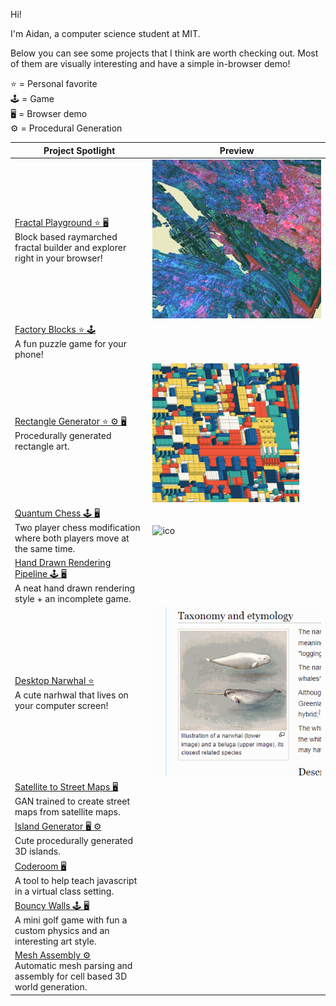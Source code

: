 Hi!

I'm Aidan, a computer science student at MIT.

Below you can see some projects that I think are worth checking out. Most of them are visually interesting and have a simple in-browser demo!

⭐ = Personal favorite<br>🕹 = Game<br>🖥 = Browser demo <br>⚙️ = Procedural Generation

| Project Spotlight | Preview |
|---|---|
|[Fractal Playground ⭐ 🖥](https://github.com/AidanBlumLevine/fractals/)<br>Block based raymarched fractal builder and explorer right in your browser!|![thm](https://github.com/AidanBlumLevine/fractals/blob/main/thumbnail.png) |
|[Factory Blocks ⭐ 🕹](https://github.com/AidanBlumLevine/factory-blocks) <br> A fun puzzle game for your phone!| |
|[Rectangle Generator ⭐ ⚙️ 🖥](https://github.com/AidanBlumLevine/rectangles) <br> Procedurally generated rectangle art.|![thm](https://github.com/AidanBlumLevine/rectangles/blob/master/thumbnail.png) |
|[Quantum Chess 🕹 🖥](https://github.com/AidanBlumLevine/quantum-chess) <br> Two player chess modification where both players move at the same time.|![ico](https://raw.githubusercontent.com/AidanBlumLevine/quantum-chess/main/dist/favicon.ico) |
|[Hand Drawn Rendering Pipeline 🕹 🖥](https://github.com/AidanBlumLevine/NPR-factory) <br> A neat hand drawn rendering style + an incomplete game.| |
|[Desktop Narwhal ⭐](https://github.com/AidanBlumLevine/desktop-pet) <br> A cute narhwal that lives on your computer screen!|![prev](https://github.com/AidanBlumLevine/desktop-pet/blob/master/thumbnail_improved2.gif)|
|[Satellite to Street Maps 🖥](https://github.com/AidanBlumLevine/satellitemaps) <br> GAN trained to create street maps from satellite maps.| |
|[Island Generator 🖥 ⚙️](https://github.com/AidanBlumLevine/islands) <br> Cute procedurally generated 3D islands. | |
|[Coderoom 🖥](https://github.com/AidanBlumLevine/coderoom) <br> A tool to help teach javascript in a virtual class setting. | |
|[Bouncy Walls 🕹 🖥](https://github.com/AidanBlumLevine/bouncy-walls) <br> A mini golf game with fun a custom physics and an interesting art style.| |
|[Mesh Assembly ⚙️](https://github.com/AidanBlumLevine/mesh-assembly) <br> Automatic mesh parsing and assembly for cell based 3D world generation.| |

  
  
